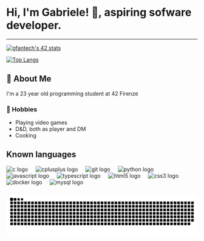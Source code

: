 # Hi, I'm Gabriele! 👋, aspiring sofware developer. </br>

---
[![gfantech's 42 stats](https://badge.mediaplus.ma/binary/gfantech?1337Badge=off&UM6P=off)](https://github.com/oakoudad/badge42)

[![Top Langs](https://github-readme-stats.vercel.app/api/top-langs/?username=gabzert&theme=github_dark&layout=compact)](https://github.com/anuraghazra/github-readme-stats)

## 🚀 About Me
I'm a 23 year old programming student at 42 Firenze

### 📅 Hobbies
* Playing video games
* D&D, both as player and DM
* Cooking


###

## Known languages

<div align="left">
  <img src="https://cdn.jsdelivr.net/gh/devicons/devicon/icons/c/c-original.svg" height="40" alt="c logo"  />
  <img width="12" />
  <img src="https://cdn.jsdelivr.net/gh/devicons/devicon/icons/cplusplus/cplusplus-original.svg" height="40" alt="cplusplus logo"  />
  <img width="12" />
  <img src="https://cdn.jsdelivr.net/gh/devicons/devicon/icons/git/git-original.svg" height="40" alt="git logo"  />
  <img width="12" />
  <img src="https://cdn.jsdelivr.net/gh/devicons/devicon/icons/python/python-original.svg" height="40" alt="python logo"  />
  <img width="12" />
  <img src="https://cdn.jsdelivr.net/gh/devicons/devicon/icons/javascript/javascript-original.svg" height="40" alt="javascript logo"  />
  <img width="12" />
  <img src="https://cdn.jsdelivr.net/gh/devicons/devicon/icons/typescript/typescript-original.svg" height="40" alt="typescript logo"  />
  <img width="12" />
  <img src="https://cdn.jsdelivr.net/gh/devicons/devicon/icons/html5/html5-original.svg" height="40" alt="html5 logo"  />
  <img width="12" />
  <img src="https://cdn.jsdelivr.net/gh/devicons/devicon/icons/css3/css3-original.svg" height="40" alt="css3 logo"  />
  <img width="12" />
  <img src="https://cdn.jsdelivr.net/gh/devicons/devicon/icons/docker/docker-original.svg" height="40" alt="docker logo"  />
  <img width="12" />
  <img src="https://cdn.jsdelivr.net/gh/devicons/devicon/icons/mysql/mysql-original.svg" height="40" alt="mysql logo"  />
  
</div>

###

<img src="https://raw.githubusercontent.com/Gabzert/Gabzert/output/snake.svg" alt="Snake animation" />

###
